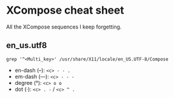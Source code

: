 # XCompose cheat sheet

All the XCompose sequences I keep forgetting.


## en_us.utf8

```
grep '^<Multi_key>' /usr/share/X11/locale/en_US.UTF-8/Compose
```

- en-dash (–): `<c> - - .`
- em-dash (—): `<c> - - -`
- degree (°): `<c> o o`
- dot (·): `<c> . -` / `<c> ^ .`

